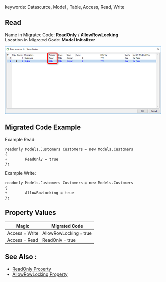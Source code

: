 ﻿keywords: Datasource, Model , Table, Access, Read, Write

## Read 
Name in Migrated Code: **ReadOnly** / **AllowRowLocking**  
Location in Migrated Code: **Model Initializer** 

![](2017-11-28_15h01_43.png)  


## Migrated Code Example 

Example Read:
```csdiff
readonly Models.Customers Customers = new Models.Customers 
{ 
+        ReadOnly = true 
};
```

Example Write:
```csdiff
readonly Models.Customers Customers = new Models.Customers 
{ 
+        AllowRowLocking = true
};
```

## Property Values

| Magic               | Migrated Code           |
|---------------------|-------------------------|
| Access = Write      | AllowRowLocking = true  |
| Access = Read       | ReadOnly = true         |



## See Also :
* [ReadOnly Property](http://www.fireflymigration.com/reference/html/P_Firefly_Box_Data_Entity_ReadOnly.htm) 
* [AllowRowLocking Property](http://www.fireflymigration.com/reference/html/P_Firefly_Box_Data_Entity_AllowRowLocking.htm) 



